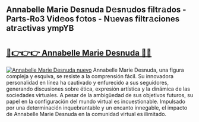 ## Annabelle Marie Desnuda D𝚎sn𝚞dos filtr𝚊dos - Parts-Ro3 Vid𝚎os f𝚘tos - N𝚞evas filtr𝚊ciones atr𝚊ctivas ympYB

# <h2><a href="http://mbbi3uv.tromn.icu/?c=Annabelle+Marie+Desnuda">🔗👉👉👉 Annabelle Marie Desnuda 🔗🔗</a></h2>

[![Annabelle Marie Desnuda nuevo](https://i.imgur.com/pEAQMta.gif)](http://mbbi3uv.tromn.icu/?c=Annabelle+Marie+Desnuda)
Annabelle Marie Desnuda, una figura compleja y esquiva, se resiste a la comprensión fácil. Su innovadora personalidad en línea ha cautivado y enfurecido a sus seguidores, generando discusiones sobre ética, expresión artística y la dinámica de las sociedades virtuales. A pesar de la ambigüedad de sus objetivos futuros, su papel en la configuración del mundo virtual es incuestionable. Impulsado por una determinación inquebrantable y un encanto innegable, el impacto de Annabelle Marie Desnuda en la comunidad virtual es ilimitado.
